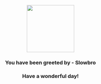<p align="center">
    <img src="https://raw.githubusercontent.com/PokeAPI/sprites/master/sprites/pokemon/80.png" width="150" height="150">
</p>
<h3 align="center">You have been greeted by - <b>Slowbro</b></h3>
<h3 align="center">Have a wonderful day!</h3>
